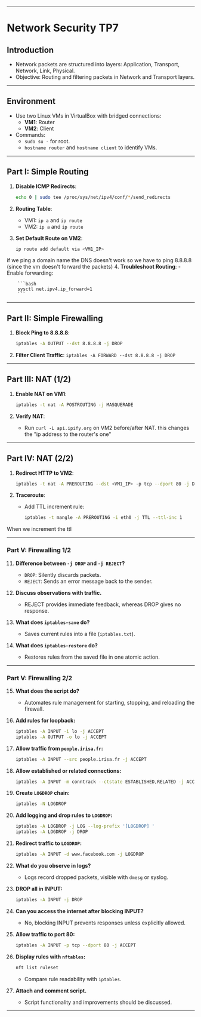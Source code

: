 
---

# Network Security TP7

## **Introduction**

- Network packets are structured into layers: Application, Transport, Network, Link, Physical.
- Objective: Routing and filtering packets in Network and Transport layers.

---

## **Environment**

- Use two Linux VMs in VirtualBox with bridged connections:
    - **VM1**: Router
    - **VM2**: Client
- Commands:
    - `sudo su -` for root.
    - `hostname router` and `hostname client` to identify VMs.

---

## **Part I: Simple Routing**

1. **Disable ICMP Redirects**:
    
    ```bash
    echo 0 | sudo tee /proc/sys/net/ipv4/conf/*/send_redirects
    ```
    
2. **Routing Table**:
    - VM1: `ip a` and `ip route`
    - VM2: `ip a` and `ip route`
3. **Set Default Route on VM2**:
    
    ```bash
    ip route add default via <VM1_IP>
    ```
if we ping a domain name the DNS doesn't work so we have to ping 8.8.8.8 (since the vm doesn't forward the packets)
4. **Troubleshoot Routing**:
    - Enable forwarding:
        
        ```bash
        sysctl net.ipv4.ip_forward=1
        ```
        

---

## **Part II: Simple Firewalling**

1. **Block Ping to 8.8.8.8**:
    
    ```bash
    iptables -A OUTPUT --dst 8.8.8.8 -j DROP
    ```
    
2. **Filter Client Traffic**:
`iptables -A FORWARD --dst 8.8.8.8 -j DROP`


---

## **Part III: NAT (1/2)**

1. **Enable NAT on VM1**:
    
    ```bash
    iptables -t nat -A POSTROUTING -j MASQUERADE
    ```
    
2. **Verify NAT**:
    - Run `curl -L api.ipify.org` on VM2 before/after NAT.
this changes the "ip address to the router's one"
---

## **Part IV: NAT (2/2)**

1. **Redirect HTTP to VM2**:
    
    ```bash
    iptables -t nat -A PREROUTING --dst <VM1_IP> -p tcp --dport 80 -j DNAT --to-destination <VM2_IP>:80
    ```
    
2. **Traceroute**:
    - Add TTL increment rule:
        
        ```bash
        iptables -t mangle -A PREROUTING -i eth0 -j TTL --ttl-inc 1
        ```
When we increment the ttl

---

### **Part V: Firewalling 1/2**

11. **Difference between `-j DROP` and `-j REJECT`?**
    
    - `DROP`: Silently discards packets.
    - `REJECT`: Sends an error message back to the sender.
12. **Discuss observations with traffic.**
    
    - REJECT provides immediate feedback, whereas DROP gives no response.
13. **What does `iptables-save` do?**
    
    - Saves current rules into a file (`iptables.txt`).
14. **What does `iptables-restore` do?**
    
    - Restores rules from the saved file in one atomic action.

---
### **Part V: Firewalling 2/2**

15. **What does the script do?**
    
    - Automates rule management for starting, stopping, and reloading the firewall.
16. **Add rules for loopback:**
    
    ```bash
    iptables -A INPUT -i lo -j ACCEPT
    iptables -A OUTPUT -o lo -j ACCEPT
    ```
    
17. **Allow traffic from `people.irisa.fr`:**
    
    ```bash
    iptables -A INPUT --src people.irisa.fr -j ACCEPT
    ```
    
18. **Allow established or related connections:**
    
    ```bash
    iptables -A INPUT -m conntrack --ctstate ESTABLISHED,RELATED -j ACCEPT
    ```
    
19. **Create `LOGDROP` chain:**
    
    ```bash
    iptables -N LOGDROP
    ```
    
20. **Add logging and drop rules to `LOGDROP`:**
    
    ```bash
    iptables -A LOGDROP -j LOG --log-prefix '[LOGDROP] '
    iptables -A LOGDROP -j DROP
    ```
    
21. **Redirect traffic to `LOGDROP`:**
    
    ```bash
    iptables -A INPUT -d www.facebook.com -j LOGDROP
    ```
    
22. **What do you observe in logs?**
    
    - Logs record dropped packets, visible with `dmesg` or syslog.
23. **DROP all in INPUT:**
    
    ```bash
    iptables -A INPUT -j DROP
    ```
    
24. **Can you access the internet after blocking INPUT?**
    
    - No, blocking INPUT prevents responses unless explicitly allowed.
25. **Allow traffic to port 80:**
    
    ```bash
    iptables -A INPUT -p tcp --dport 80 -j ACCEPT
    ```
    
26. **Display rules with `nftables`:**
    
    ```bash
    nft list ruleset
    ```
    
    - Compare rule readability with `iptables`.
27. **Attach and comment script.**
    
    - Script functionality and improvements should be discussed.

---
